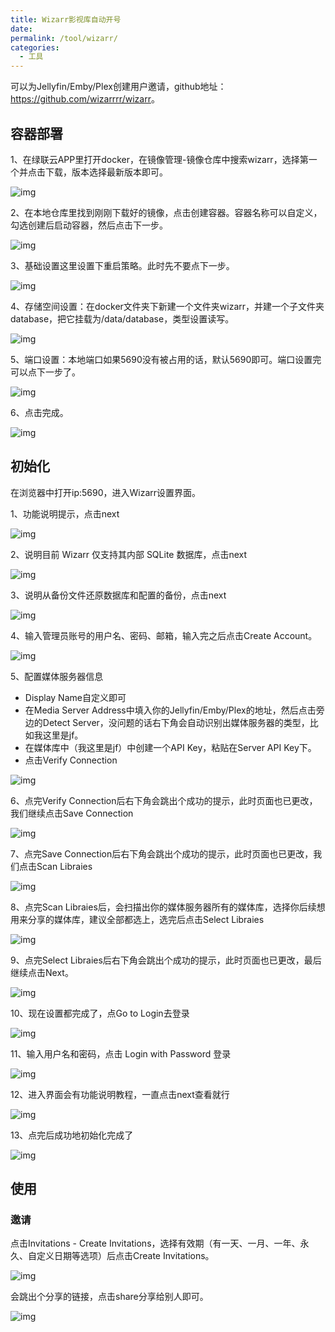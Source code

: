 ```yaml
---
title: Wizarr影视库自动开号
date: 
permalink: /tool/wizarr/
categories:
  - 工具
---
```


可以为Jellyfin/Emby/Plex创建用户邀请，github地址：<https://github.com/wizarrrr/wizarr>。


## 容器部署

1、在绿联云APP里打开docker，在镜像管理-镜像仓库中搜索wizarr，选择第一个并点击下载，版本选择最新版本即可。

![img](./img/0701.png)

2、在本地仓库里找到刚刚下载好的镜像，点击创建容器。容器名称可以自定义，勾选创建后启动容器，然后点击下一步。

![img](./img/0702.png)

3、基础设置这里设置下重启策略。此时先不要点下一步。

![img](./img/0703.png)

4、存储空间设置：在docker文件夹下新建一个文件夹wizarr，并建一个子文件夹database，把它挂载为/data/database，类型设置读写。

![img](./img/0704.png)

5、端口设置：本地端口如果5690没有被占用的话，默认5690即可。端口设置完可以点下一步了。

![img](./img/0705.png)

6、点击完成。

![img](./img/0706.png)


## 初始化

在浏览器中打开ip:5690，进入Wizarr设置界面。

1、功能说明提示，点击next

![img](./img/0707.png)

2、说明目前 Wizarr 仅支持其内部 SQLite 数据库，点击next

![img](./img/0708.png)

3、说明从备份文件还原数据库和配置的备份，点击next

![img](./img/0709.png)

4、输入管理员账号的用户名、密码、邮箱，输入完之后点击Create Account。

![img](./img/0710.png)

5、配置媒体服务器信息

- Display Name自定义即可
- 在Media Server Address中填入你的Jellyfin/Emby/Plex的地址，然后点击旁边的Detect Server，没问题的话右下角会自动识别出媒体服务器的类型，比如我这里是jf。
- 在媒体库中（我这里是jf）中创建一个API Key，粘贴在Server API Key下。
- 点击Verify Connection

![img](./img/0711.png)

6、点完Verify Connection后右下角会跳出个成功的提示，此时页面也已更改，我们继续点击Save Connection

![img](./img/0712.png)

7、点完Save Connection后右下角会跳出个成功的提示，此时页面也已更改，我们点击Scan Libraies

![img](./img/0713.png)

8、点完Scan Libraies后，会扫描出你的媒体服务器所有的媒体库，选择你后续想用来分享的媒体库，建议全部都选上，选完后点击Select Libraies

![img](./img/0714.png)

9、点完Select Libraies后右下角会跳出个成功的提示，此时页面也已更改，最后继续点击Next。

![img](./img/0715.png)

10、现在设置都完成了，点Go to Login去登录

![img](./img/0716.png)

11、输入用户名和密码，点击 Login with Password 登录

![img](./img/0717.png)

12、进入界面会有功能说明教程，一直点击next查看就行

![img](./img/0718.png)

13、点完后成功地初始化完成了

![img](./img/0719.png)

## 使用

### 邀请

点击Invitations - Create Invitations，选择有效期（有一天、一月、一年、永久、自定义日期等选项）后点击Create Invitations。

![img](./img/0720.png)

会跳出个分享的链接，点击share分享给别人即可。

![img](./img/0721.png)
